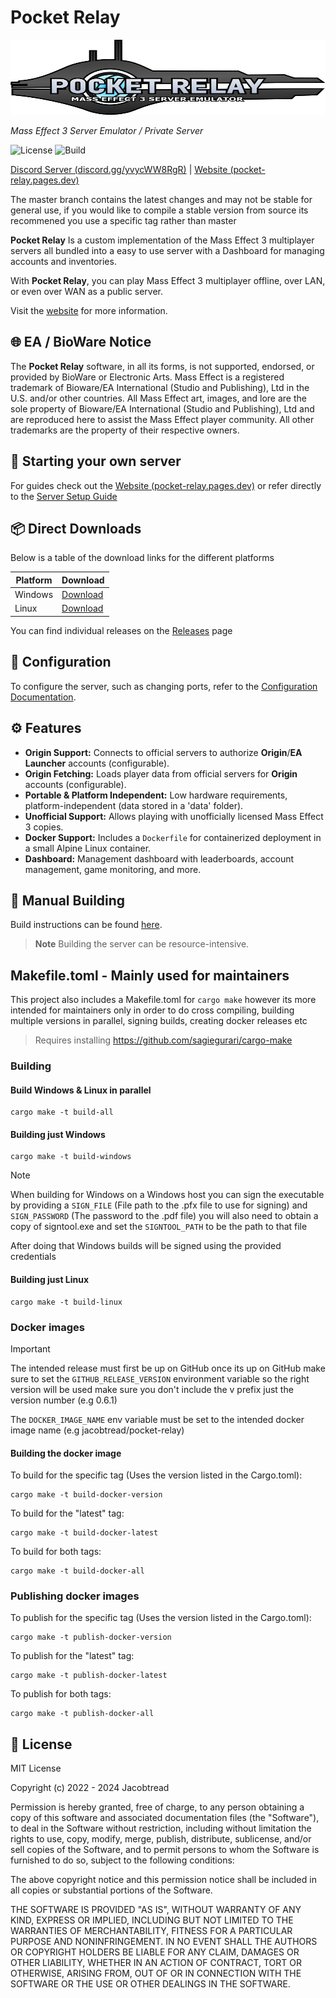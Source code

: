# Pocket Relay
 
<img src="https://raw.githubusercontent.com/PocketRelay/.github/main/assets/logo-new-text.svg" width="100%" height="120px">


*Mass Effect 3 Server Emulator / Private Server*

![License](https://img.shields.io/github/license/PocketRelay/Server?style=for-the-badge)
![Build](https://img.shields.io/github/actions/workflow/status/PocketRelay/Server/rust.yml?style=for-the-badge)


[Discord Server (discord.gg/yvycWW8RgR)](https://discord.gg/yvycWW8RgR) | [Website (pocket-relay.pages.dev)](https://pocket-relay.pages.dev/)


The master branch contains the latest changes and may not be stable for general use, if you would like to compile a stable version from source its recommened you use a specific tag rather than master

**Pocket Relay** Is a custom implementation of the Mass Effect 3 multiplayer servers all bundled into a easy to use server with a Dashboard for managing accounts and inventories.

With **Pocket Relay**, you can play Mass Effect 3 multiplayer offline, over LAN, or even over WAN as a public server.

Visit the [website](https://pocket-relay.pages.dev/) for more information.


## 🌐 EA / BioWare Notice

The **Pocket Relay** software, in all its forms, is not supported, endorsed, or provided by BioWare or Electronic Arts. Mass Effect is a registered trademark of Bioware/EA International (Studio and Publishing), Ltd in the U.S. and/or other countries. All Mass Effect art, images, and lore are the sole property of Bioware/EA International (Studio and Publishing), Ltd and are reproduced here to assist the Mass Effect player community. All other trademarks are the property of their respective owners.


## 📖 Starting your own server

For guides check out the [Website (pocket-relay.pages.dev)](https://pocket-relay.pages.dev/) or refer directly to 
the [Server Setup Guide](https://pocket-relay.pages.dev/guide/server/)

## 📦 Direct Downloads

Below is a table of the download links for the different platforms

| Platform | Download                                                                                            |
| -------- | --------------------------------------------------------------------------------------------------- |
| Windows  | [Download](https://github.com/PocketRelay/Server/releases/latest/download/pocket-relay-windows.exe) |
| Linux    | [Download](https://github.com/PocketRelay/Server/releases/latest/download/pocket-relay-linux)       |

You can find individual releases on the [Releases](https://github.com/PocketRelay/Server/releases) page


## 🔧 Configuration

To configure the server, such as changing ports, refer to the [Configuration Documentation](https://pocket-relay.pages.dev/guide/config/).

## ⚙️ Features

- **Origin Support:** Connects to official servers to authorize **Origin**/**EA Launcher** accounts (configurable).
- **Origin Fetching:** Loads player data from official servers for **Origin** accounts (configurable).
- **Portable & Platform Independent:** Low hardware requirements, platform-independent (data stored in a 'data' folder).
- **Unofficial Support:** Allows playing with unofficially licensed Mass Effect 3 copies.
- **Docker Support:** Includes a `Dockerfile` for containerized deployment in a small Alpine Linux container.
- **Dashboard:** Management dashboard with leaderboards, account management, game monitoring, and more.


## 🚀 Manual Building

Build instructions can be found [here](https://pocket-relay.pages.dev/docs/server/manual-building).

> **Note**
> Building the server can be resource-intensive.

## Makefile.toml - Mainly used for maintainers 

This project also includes a Makefile.toml for `cargo make` however its more intended for maintainers only in order to do cross compiling, building multiple versions in parallel, signing builds, creating docker releases etc

> Requires installing https://github.com/sagiegurari/cargo-make

### Building

#### Build Windows & Linux in parallel

```shell
cargo make -t build-all
```
#### Building just Windows

```shell
cargo make -t build-windows
```

> [!NOTE]
> When building for Windows on a Windows host you can sign the executable by providing a `SIGN_FILE` (File path to the .pfx file to use for signing) and `SIGN_PASSWORD` (The password to the .pdf file) you will also need to obtain a copy of signtool.exe and set the `SIGNTOOL_PATH` to be the path to that file
>
> After doing that Windows builds will be signed using the provided credentials

#### Building just Linux

```shell
cargo make -t build-linux
```

### Docker images

> [!IMPORTANT]
> The intended release must first be up on GitHub once its up on GitHub make sure to set the `GITHUB_RELEASE_VERSION` environment variable so the right version will be used make sure you don't include the v prefix just the version number (e.g 0.6.1)
>
> The `DOCKER_IMAGE_NAME` env variable must be set to the intended docker image name (e.g jacobtread/pocket-relay)

#### Building the docker image

To build for the specific tag (Uses the version listed in the Cargo.toml):

```shell
cargo make -t build-docker-version
```

To build for the "latest" tag:

```shell
cargo make -t build-docker-latest
```

To build for both tags:

```shell
cargo make -t build-docker-all
```

### Publishing docker images

To publish for the specific tag (Uses the version listed in the Cargo.toml):

```shell
cargo make -t publish-docker-version
```

To publish for the "latest" tag:

```shell
cargo make -t publish-docker-latest
```

To publish for both tags:

```shell
cargo make -t publish-docker-all
```




## 🧾 License

MIT License

Copyright (c) 2022 - 2024 Jacobtread

Permission is hereby granted, free of charge, to any person obtaining a copy
of this software and associated documentation files (the "Software"), to deal
in the Software without restriction, including without limitation the rights
to use, copy, modify, merge, publish, distribute, sublicense, and/or sell
copies of the Software, and to permit persons to whom the Software is
furnished to do so, subject to the following conditions:

The above copyright notice and this permission notice shall be included in all
copies or substantial portions of the Software.

THE SOFTWARE IS PROVIDED "AS IS", WITHOUT WARRANTY OF ANY KIND, EXPRESS OR
IMPLIED, INCLUDING BUT NOT LIMITED TO THE WARRANTIES OF MERCHANTABILITY,
FITNESS FOR A PARTICULAR PURPOSE AND NONINFRINGEMENT. IN NO EVENT SHALL THE
AUTHORS OR COPYRIGHT HOLDERS BE LIABLE FOR ANY CLAIM, DAMAGES OR OTHER
LIABILITY, WHETHER IN AN ACTION OF CONTRACT, TORT OR OTHERWISE, ARISING FROM,
OUT OF OR IN CONNECTION WITH THE SOFTWARE OR THE USE OR OTHER DEALINGS IN THE
SOFTWARE.